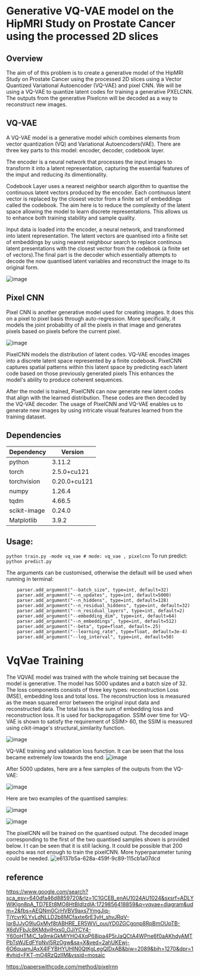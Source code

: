 # Generative VQ-VAE model on the HipMRI Study on Prostate Cancer using the processed 2D slices
## Overview
The aim of of this problem is to create a generative model of the HipMRI Study on Prostate Cancer using the processed 2D slices using a Vector Quantized Variational Autoencoder (VQ-VAE) and pixel CNN. We will be using a VQ-VAE to quantize latent codes for training a generative PXELCNN. The outputs from the generative Pixelcnn will be decoded as a way to reconstruct new images.
## VQ-VAE
A VQ-VAE model is a generative model which combines elements from vector quantization (VQ) and Variational Autoencoders(VAE). There are three key parts to this model: encoder, decoder, codebook layer.

The encoder is a neural network that processes the input images to transform it into a latent representation, capturing the essential features of the imput and reducing its dimentionality. 

Codebook Layer uses a nearest neighbor search algorithm to quantise the continuous latent vectors produced by the encoder. Each continuous latent vector is replaced by the closest vector from a finite set of embeddings called the codebook.
The aim here is to reduce the complexity of the latent space allowing the model to learn discrete representations. This allows us to enhance both training stability and sample quality.


Input data is loaded into the encoder, a neural network, and transformed into latent representation. The latent vectors are quantised into a finite set of embeddings by using nearest neighbour search to replace continous latent presentations with the closest vector from the codebook (a finite set of vectors).The final part is the decoder which essentially attempts to decode the now quantised latent variables and reconstruct the image to its original form. 

![image](https://github.com/user-attachments/assets/9ff9b52a-d84c-4b0c-9047-ea78389c3ddd)

## Pixel CNN

Pixel CNN is another generative model used for creating images. It does this on a pixel to pixel basis through auto-regression. More specifically, it models the joint probability of all the pixels in that image and generates pixels based on pixels before the current pixel.

![image](https://github.com/user-attachments/assets/59e73fd1-6e3a-41de-a8eb-3cd1e39511ba)



PixelCNN models the distribution of latent codes. VQ-VAE encodes images into a discrete latent space represented by a finite codebook. PixelCNN captures spatial patterns within this latent space by predicting each latent code based on those previously generated pixels This enhances the model's ability to produce coherent sequences.

After the model is trained, PixelCNN can now generate new latent codes that align with the learned distribution. These codes are then decoded by the VQ-VAE decoder. The usage of PixelCNN and VQ-VAE enables us to generate new images by using intricate visual features learned from the training dataset.

## Dependencies

| Dependency | Version |
| ------------- | ------------- |
| python|3.11.2 |
| torch| 2.5.0+cu121 |
| torchvision| 0.20.0+cu121 |
| numpy| 1.26.4 |
|tqdm|4.66.5|
| scikit-image| 0.24.0 |
| Matplotlib| 3.9.2|

## Usage:

``` python train.py -mode vq_vae # mode: vq_vae , pixelcnn ```
To run predict:
``` python predict.py ```

The arguments can be customised, otherwise the default will be used when running in terminal:
```
    parser.add_argument("--batch_size", type=int, default=32)
    parser.add_argument("--n_updates", type=int, default=5000)
    parser.add_argument("--n_hiddens", type=int, default=128)
    parser.add_argument("--n_residual_hiddens", type=int, default=32)
    parser.add_argument("--n_residual_layers", type=int, default=2)
    parser.add_argument("--embedding_dim", type=int, default=64)
    parser.add_argument("--n_embeddings", type=int, default=512)
    parser.add_argument("--beta", type=float, default=.25)
    parser.add_argument("--learning_rate", type=float, default=3e-4)
    parser.add_argument("--log_interval", type=int, default=50)
```

# VqVae Training

The VQVAE model was trained with the whole training set because the model is generative. The model has 5000 updates and a batch size of 32. The loss components consists of three key types: reconstruction Loss (MSE), embedding loss and total loss. The reconstruction loss is measured as the mean squared error between the original input data and reconstructed data. The total loss is the sum of embedding loss and reconstruction loss. It is used for backpropagation.
SSIM over time for VQ-VAE is shown to satisfy the requirement of SSIM> 60, the SSIM is measured using cikit-image's structural_similarity function. 
<p align="center">
  
![image](https://github.com/user-attachments/assets/1fcb31a8-0276-4aa9-867b-70d921406ecc) 
</p>


VQ-VAE training and validation loss function. It can be seen that the loss became extremely low towards the end: 
![image](https://github.com/user-attachments/assets/7049951d-7db5-490e-a876-a4fd5d8807fb)

After 5000 updates, here are a few samples of the outputs from the VQ-VAE:

![image](https://github.com/user-attachments/assets/4b8f3313-842a-4ff9-84ed-320aab53b73e)

Here are two examples of the quantised samples:
<p align="center">
  
![image](https://github.com/user-attachments/assets/d0bfb478-1fc7-477d-932b-81c06a751d51)
  
![image](https://github.com/user-attachments/assets/6a32f6f6-e4f8-4ab6-b59d-1b563f130e18)
</p>

The pixelCNN will be trained on the quantised output. The decoded image corresponding to the first of the two quantised samples shown is provided below. I t can be seen that it is still lacking. It could be possible that 200 epochs was not enough to train the pixelCNN. More hyperparameter tuning could be needed.
![e6137b5a-628a-459f-9c89-115cb1a07dcd](https://github.com/user-attachments/assets/0a5b5433-92fa-4c1d-998a-aedb697fea78)


## reference
https://www.google.com/search?sca_esv=640dfa46d8859720&rlz=1C1GCEB_enAU1024AU1024&sxsrf=ADLYWIKlgn8pA_TD7EEt8MO8HtBIdIzdlA:1729856418859&q=vqvae+diagram&udm=2&fbs=AEQNm0CrHVBV9axs7YmgJiq-TjYcvrKLYvLdNLLD2b8MCfaxte6rE3yH_shvJRqV-Iqr8JJvO9luGxMyf8tABHRE_ER5WVi_ouuYD0ZGCgonp8RpBmOUpTB-X6dVFbJc8KMdvjlHxs0_OJiYCY4-Y60oHTMiC_1a9mkGkMIYHO4XqP68ipa4P5rJaQCtA4WPne6f0aAKhdyAMTPbTsWJEdFYpNvI5RzOgw&sa=X&ved=2ahUKEwj-6O6quamJAxX4lFYBHYUHIN0QtKgLegQIDxAB&biw=2089&bih=1270&dpr=1#vhid=FKT-mO4RzQzIIM&vssid=mosaic

https://paperswithcode.com/method/pixelrnn
